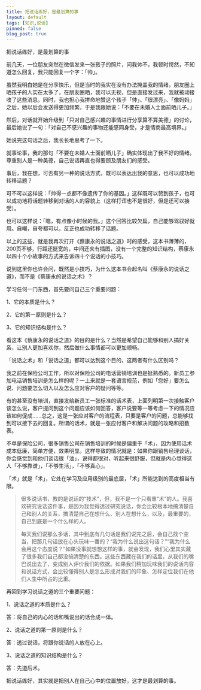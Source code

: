 ```yaml
---
title: 把说话练好，是最划算的事
layout: default
tags: [知识,说话]
pinned: false
blog_post: true
---
```



把说话练好，是最划算的事

前几天，一位朋友突然在微信发来一张孩子的照片，问我帅不，我顿时愕然，不知道怎么回复，我只能回复一个字：「帅」。

虽然我明白她是在分享快乐，但是当时的我实在没有办法掩盖我的情绪，朋友圈上晒孩子的人实在太多了，在朋友圈晒，我可以无视，但是直接发过来，我就被动接收了这些消息。同时，我也担心我拼命地赞这个孩子「帅」、「很漂亮」、「像妈妈」之后，她以后会发送得更加频繁，于是我跟她说：「不要在未婚人士面前晒儿子。」

然后，对话就开始升级到「只对自己感兴趣的事情进行分享算不算美德」的讨论，最后她说了一句：「对自己不感兴趣的事物还能感同身受，才是情商最高境界。」

她说完这句话之后，我长长地思考了一下。

就事论事，我的那句「不要在未婚人士面前晒儿子」确实体现出了我不好的情绪。尊重别人是一种美德，自己说话再直也得要顾及朋友们的感受。

事后，我在想，可否有另一种的说话方式，既可以表达出我的意思，也可以成功地转移话题？

可不可以这样说：「帅得一点都不像遗传了你的基因。」这样既可以赞到孩子，也可以成功地将话题转移到对话的人的容貌上（这样打诨也不是很好，但是还可以接受）。

也可以这样说：「嗯，有点像小时候的我。」这个回答比较欠扁，自己能够驾驭好就用。自嘲，自夸都可以，反正也成功转移了话题。

以上的这些，就是我再次打开《蔡康永的说话之道》时的感受，这本书薄薄的，200页不够，行距还挺宽的，中间还夹有插图，没有一个完整的知识结构，蔡康永以四十个小故事的方式来告诉四十个说话的小技巧。

说到这里你也许会问，既然是小技巧，为什么这本书会起名叫《蔡康永的说话之道》，而不是《蔡康永的说话之术》？

学习任何一门东西，首先要问自己三个重要问题：

1、它的本质是什么？

2、它的第一原则是什么？

3、它的知识结构是什么？

看这本《蔡康永的说话之道》的目的是什么？当然是希望自己能够和别人搞好关系，让别人更加喜欢你，然后做什么事情都可以更加顺畅。

「说话之术」和「说话之道」都可以达到这个目的，这两者有什么区别吗？

我之前在保险公司工作，所以对保险公司的电话营销培训也是挺熟悉的。新员工参加电话销售培训是怎么样的呢？一上来就是一套语言规范，例如「您好」要怎么说、问题要怎么切入以及怎么应对客户的疑问等等。

有的甚至没有培训，直接发给新员工一张标准的话术表，上面列明第一次接触客户该怎么说，客户提问到这个问题应该如何回答，客户说要等一等考虑一下的情况应该如何促成……总之，这是一张应对客户的流程表，只要是客户的问题，总能够找到可以接下去的回复。所谓的话术，就是一张应付客户和解决问题的攻略和招数表。

不单是保险公司，很多销售公司在销售培训的时候是偏重于「术」，因为使用话术成本低廉，简单方便，效果明显。这样导致的情况就是：如果你跟销售经理谈话，你会感觉到和他们谈话很「油」，说得都很对，听起来很舒服，但就是内心觉得这人「不够靠谱」，「不够生活」，「不够真心」。

「术」就是「术」，它处在学习及应用级别的最底层，「术」所能达到的高度相当有限。

>很多说话书，教的是说话的“技术”，但，我不是一个只看重“术”的人。我喜欢研究说话这件事，是因为我觉得透过研究说话，你会比较根本地搞清楚自己和别人的关系，搞清楚自己在想什么、别人在想什么，以及，最重要的，自己到底是一个什么样的人。
>
>每天我们说那么多话，其中到底有几句话是我们说完之后，会自己找个空当，把那几句话放在心头玩味一番的？“我为什么说出这句话？”“我为什么会用这个态度说？”如果没事就想想这样的事，就会发现，我们心里其实藏了很多我们自己都没搞清楚的东西。这些东西藏在我们的话里，从我们的嘴巴说出去了，变成别人评价我们的依据。如果我们稍加玩味我们的说话内容和说话方式，会比较懂得别人是怎么形成对我们的印象、怎样定位我们在他们人生中所占的比重。

再回到学习说话之道的三个重要问题：

1、说话之道的本质是什么？

答：将自己的内心的话和嘴说出的话合成一体。

2、说话之道的第一原则是什么？

答：透过说话，将跟你说话的人放在心上。

3、说话之道的知识结构是什么？

答：先道后术。

把说话练好，其实就是把别人在自己心中的位置放好，这才是最划算的事。




